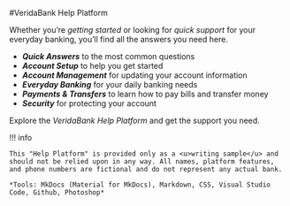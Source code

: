 #VeridaBank Help Platform

Whether you’re *getting started* or looking for *quick support* for your everyday banking, you’ll find all the answers you need here.

- ***Quick Answers*** to the most common questions 
- ***Account Setup*** to help you get started
- ***Account Management*** for updating your account information
- ***Everyday Banking*** for your daily banking needs
- ***Payments & Transfers*** to learn how to pay bills and transfer money
- ***Security*** for protecting your account

Explore the *VeridaBank Help Platform* and get the support you need.

!!! info

    This "Help Platform" is provided only as a <u>writing sample</u> and should not be relied upon in any way. All names, platform features, and phone numbers are fictional and do not represent any actual bank.

    *Tools: MkDocs (Material for MkDocs), Markdown, CSS, Visual Studio Code, Github, Photoshop*
